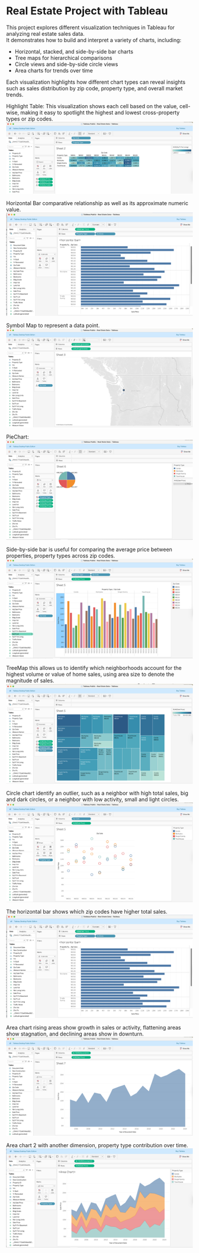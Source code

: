# Real Estate Project with Tableau

This project explores different visualization techniques in Tableau for analyzing real estate sales data.  
It demonstrates how to build and interpret a variety of charts, including:

- Horizontal, stacked, and side-by-side bar charts  
- Tree maps for hierarchical comparisons  
- Circle views and side-by-side circle views  
- Area charts for trends over time  

Each visualization highlights how different chart types can reveal insights such as sales distribution by zip code, property type, and overall market trends.

Highlight Table: This visualization shows each cell based on the value, cell-wise, making it easy to spotlight the highest and lowest cross-property types or zip codes.
![Highlight Table](images/HighlightTable.png)

Horizontal Bar comparative relationship as well as its approximate numeric value.
![HorizontalBar](images/HorizontalBar.png)

Symbol Map to represent a data point.
![Map](images/Map.png)

PieChart:
![Pie Chart](images/PieChart.png)

Side-by-side bar is useful for comparing the average price between properties, property types across zip codes.
![Side by side bar](images/SideBySideBar.png)

TreeMap this allows us to identify which neighborhoods account for the highest volume or value of home sales, using area size to denote the magnitude of sales. 
![TreeMap](images/TreeMap.png)

Circle chart identify an outlier, such as a neighbor with high total sales, big and dark circles, or a neighbor with low activity, small and light circles. 
![CircleChart](images/CircleChart.png)


The horizontal bar shows which zip codes have higher total sales. 
![HorizontalBar](images/HorizontalBar.png)

Area chart rising areas show growth in sales or activity, flattening areas show stagnation, and declining areas show in downturn.
![AreaChart](images/AreaChart.png)

Area chart 2 with another dimension, property type contribution over time.
![AreaChart2](images/AreaChart2.png)
